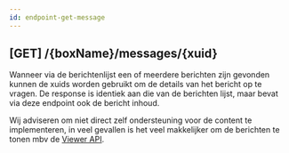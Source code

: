 ```yaml
---
id: endpoint-get-message
---
```


## [GET] /{boxName}/messages/{xuid}

Wanneer via de berichtenlijst een of meerdere berichten zijn gevonden kunnen de xuids worden gebruikt om de details van het bericht op te vragen. De response is identiek aan die van de berichten lijst, maar bevat via deze endpoint ook de bericht inhoud.

Wij adviseren om niet direct zelf ondersteuning voor de content te implementeren, in veel gevallen is het veel makkelijker om de berichten te tonen mbv de [Viewer API](viewer-api.html).
